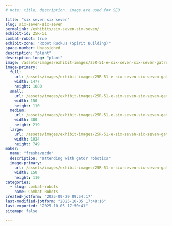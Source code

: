 ```yaml
---
# note: title, description, image are used for SEO

title: "six seven six seven"
slug: six-seven-six-seven
permalink: /exhibits/six-seven-six-seven/
exhibit-id: 25R-51
combat-robot: true
exhibit-zone: "Robot Ruckus (Spirit Building)"
space-number: Unassigned
description: "plant"
description-long: "plant"
image: /assets/images/exhibit-images/25R-51-e-six-seven-six-seven-gatrrobo-615-300x219.png
image-primary: 
  full:
    url: /assets/images/exhibit-images/25R-51-e-six-seven-six-seven-gatrrobo-615-full.png
    width: 1477
    height: 1080
  small:
    url: /assets/images/exhibit-images/25R-51-e-six-seven-six-seven-gatrrobo-615-150x110.png
    width: 150
    height: 110
  medium:
    url: /assets/images/exhibit-images/25R-51-e-six-seven-six-seven-gatrrobo-615-300x219.png
    width: 300
    height: 219
  large:
    url: /assets/images/exhibit-images/25R-51-e-six-seven-six-seven-gatrrobo-615-1024x749.png
    width: 1024
    height: 749
maker: 
  name: "freshavacdo"
  description: "attending with gator robotics"
  image-primary:
    url: /assets/images/exhibit-images/25R-51-m-six-seven-six-seven-gatrrobo-150x110.png
    width: 150
    height: 110
categories: 
  - slug: combat-robots
    name: Combat Robots
created-jotform: "2025-09-29 09:54:17"
last-modified-jotform: "2025-10-05 17:48:16"
last-exported: "2025-10-05 17:50:41"
sitemap: false

---
```

